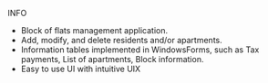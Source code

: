INFO
- Block of flats management application.
- Add, modify, and delete residents and/or apartments.
- Information tables implemented in WindowsForms, such as Tax  payments, List of apartments, Block information.
- Easy to use UI with intuitive UIX

